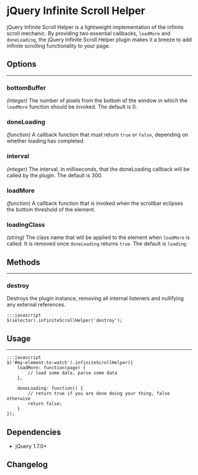 jQuery Infinite Scroll Helper
=============================

jQuery Infinite Scroll Helper is a lightweight implementation of the infinite scroll mechanic.  By providing two essential callbacks, `loadMore` and `doneLoading`, the jQuery Infinite Scroll Helper plugin makes it a breeze to add infinite scrolling functionality to your page.


Options
-------
- - -

### bottomBuffer ###
_(integer)_ The number of pixels from the bottom of the window in which the `loadMore` function should be invoked.  The default is 0.

### doneLoading ###
_(function)_ A callback function that must return `true` or `false`, depending on whether loading has completed.

### interval
_(integer)_ The interval, in milliseconds, that the doneLoading callback will be called by the plugin.  The default is 300.

### loadMore ###
_(function)_ A callback function that is invoked when the scrollbar eclipses the bottom threshold of the element.

### loadingClass ###
_(string)_ The class name that will be applied to the element when `loadMore` is called. It is removed once `doneLoading` returns `true`.  The default is `loading`.

Methods
-------
- - -

### destroy ###
Destroys the plugin instance, removing all internal listeners and nullifying any external references.

	:::javascript
	$(selector).infiniteScrollHelper('destroy');


Usage
------
- - -

	:::javascript
	$('#my-element-to-watch').infiniteScrollHelper({
		loadMore: function(page) {
			// load some data, parse some data
		},

		doneLoading: function() {
			// return true if you are done doing your thing, false otherwise
			return false;
		}
	});


Dependencies
------------

* jQuery 1.7.0+


Changelog
---------


